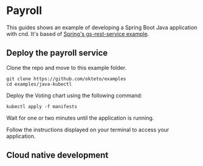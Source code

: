 # Payroll

This guides shows an example of developing a Spring Boot Java application with cnd. It's based of [Spring's gs-rest-service example](https://github.com/spring-guides/gs-rest-service).

## Deploy the payroll service

Clone the repo and move to this example folder.

```console
git clone https://github.com/okteto/examples
cd examples/java-kubectl
```

Deploy the Voting chart using the following command:
```console
kubectl apply -f manifests
```

Wait for one or two minutes until the application is running. 

Follow the instructions displayed on your terminal to access your application.

## Cloud native development
